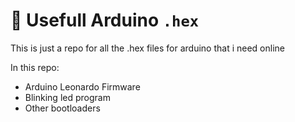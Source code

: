 # :floppy_disk: Usefull Arduino ```.hex```
This is just a repo for all the .hex files for arduino that i need online

In this repo:
- Arduino Leonardo Firmware
- Blinking led program
- Other bootloaders
